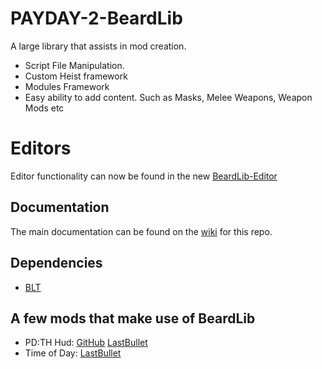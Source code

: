 # PAYDAY-2-BeardLib

A large library that assists in mod creation.
- Script File Manipulation.
- Custom Heist framework
- Modules Framework
- Easy ability to add content. Such as Masks, Melee Weapons, Weapon Mods etc

# Editors
Editor functionality can now be found in the new [BeardLib-Editor](https://github.com/GreatBigBushyBeard/PAYDAY-2-BeardLib-Editor)

## Documentation
The main documentation can be found on the [wiki](https://github.com/GreatBigBushyBeard/PAYDAY-2-BeardLib/wiki) for this repo.

## Dependencies
* [BLT](https://github.com/JamesWilko/Payday-2-BLT)

## A few mods that make use of BeardLib
* PD:TH Hud: [GitHub](https://github.com/GreatBigBushyBeard/PAYDAY-2-PDTH-Hud/) [LastBullet](http://forums.lastbullet.net/mydownloads.php?action=view_down&did=682)
* Time of Day: [LastBullet](http://forums.lastbullet.net/mydownloads.php?action=view_down&did=14925)
